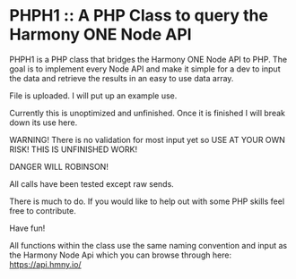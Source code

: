 # PHPH1 :: A PHP Class to query the Harmony ONE Node API
PHPH1 is a PHP class that bridges the Harmony ONE Node API to PHP. The goal is to implement every Node API and make it simple for a dev to input the data and retrieve the results in an easy to use data array.

File is uploaded. I will put up an example use.

Currently this is unoptimized and unfinished. Once it is finished I will break down its use here.

WARNING! There is no validation for most input yet so USE AT YOUR OWN RISK! THIS IS UNFINISHED WORK!

DANGER WILL ROBINSON!

All calls have been tested except raw sends.

There is much to do. If you would like to help out with some PHP skills feel free to contribute.

Have fun!

All functions within the class use the same naming convention and input as the Harmony Node Api which you can browse through here: https://api.hmny.io/

